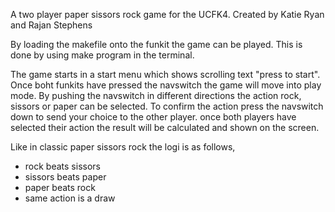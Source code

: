 A two player paper sissors rock game for the UCFK4. Created by Katie Ryan and Rajan Stephens

By loading the makefile onto the funkit the game can be played. This is done by using make program in the terminal.

The game starts in a start menu which shows scrolling text "press to start". Once boht funkits have pressed the navswitch the game will move into play mode. By pushing the navswitch in different directions the action rock, sissors or paper can be selected. To confirm the action press the navswitch down to send your choice to the other player. once both players have selected their action the result will be calculated and shown on the screen. 

Like in classic paper sissors rock the logi is as follows, 
- rock beats sissors
- sissors beats paper 
- paper beats rock
- same action is a draw